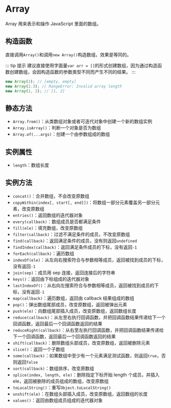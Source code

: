 # Array

Array 用来表示和操作 JavaScript 里面的数组。

## 构造函数

直接调用`Array()`和调用`new Array()`构造数组，效果是等同的。

::: tip 提示
建议直接使用字面量`var arr = []`的形式创建数组，因为通过构造函数创建数组，会因构造函数的参数类型不同而产生不同的结果。
:::

```javascript
new Array(2); // [empty, empty]
new Array(2.3); // RangeError: Invalid array length
new Array(1, 2); // [1, 2]
```

## 静态方法

- `Array.from()`：从类数组对象或者可迭代对象中创建一个新的数组实例
- `Array.isArray()`：判断一个对象是否为数组
- `Array.of(...args)`：创建一个由参数组成的数组

## 实例属性

- `length`：数组长度

## 实例方法

- `concat()`：合并数组，不会改变原数组
- `copyWithin(index[, start[, end]])`：将数组一部分元素覆盖另一部分元素，改变原数组
- `entries()`：返回数组的迭代器对象
- `every(callback)`：数组成员是否都满足条件
- `fill(ele)`：填充数组，改变原数组
- `filter(callback)`：过滤不满足条件的成员，不改变原数组
- `find(callback)`：返回满足条件的成员，没有则返回`undefined`
- `findIndex(callback)`：返回满足条件成员的下标，没有返回`-1`
- `forEach(callback)`：遍历数组
- `indexOf(ele)`：从左向右搜索符合与参数相等成员，返回被找到成员的下标，没有返回`-1`
- `join(sep)`：成员用 sep 连接，返回连接后的字符串
- `keys()`：返回由下标组成的迭代器对象
- `lastIndexOf()`：从右向左搜索符合与参数相等成员，返回被找到成员的下标，没有返回`-1`
- `map(callback)`：遍历数组，返回由 callback 结果组成的数组
- `pop()`：弹出数组尾部成员，改变原数组，返回被弹出元素
- `push(ele)`：向数组尾部插入成员，改变原数组，返回数组长度
- `reduce(callback)`：从左至右执行回调函数，并把回调函数结果传递给下一个回调函数，返回最后一个回调函数返回的结果
- `reduceRight(callback)`：从右至左执行回调函数，并把回调函数结果传递给下一个回调函数，返回最后一个回调函数返回的结果
- `shift(callback)`：删除数组头部成员，改变原数组，返回被删除元素
- `slice()`：返回一个子数组
- `some(callback)`：如果数组中至少有一个元素满足测试函数，则返回`true`，否则返回`false`
- `sort(callback)`：数组排序，改变原数组
- `splice(index, length, ele)`：删除指定下标开始 length 个成员，并插入 ele，返回被删除的成员组成的数组，改变原数组
- `toLocalString()`：重写`Object.toLocalString()`
- `unshift(ele)`：在数组头部插入成员，改变原数组，返回数组的长度
- `values()`：返回由数组成员组成的迭代器对象
